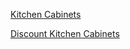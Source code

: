 
<a href="http://www.thertastore.com/Kitchen_Cabinets_s/1423.htm">Kitchen Cabinets</a>


<a href="http://www.thertastore.com/Kitchen_Cabinets_s/1423.htm">Discount Kitchen Cabinets</a>


